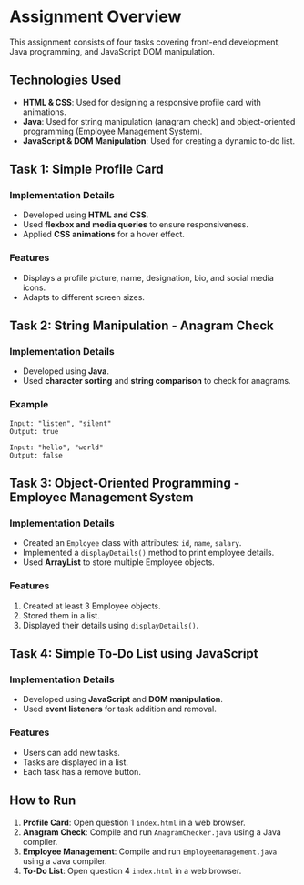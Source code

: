 # Assignment Overview

This assignment consists of four tasks covering front-end development, Java programming, and JavaScript DOM manipulation.

## Technologies Used

- **HTML & CSS**: Used for designing a responsive profile card with animations.
- **Java**: Used for string manipulation (anagram check) and object-oriented programming (Employee Management System).
- **JavaScript & DOM Manipulation**: Used for creating a dynamic to-do list.

## Task 1: Simple Profile Card

### Implementation Details
- Developed using **HTML and CSS**.
- Used **flexbox and media queries** to ensure responsiveness.
- Applied **CSS animations** for a hover effect.

### Features
- Displays a profile picture, name, designation, bio, and social media icons.
- Adapts to different screen sizes.

## Task 2: String Manipulation - Anagram Check

### Implementation Details
- Developed using **Java**.
- Used **character sorting** and **string comparison** to check for anagrams.

### Example
```
Input: "listen", "silent"
Output: true

Input: "hello", "world"
Output: false
```

## Task 3: Object-Oriented Programming - Employee Management System

### Implementation Details
- Created an `Employee` class with attributes: `id`, `name`, `salary`.
- Implemented a `displayDetails()` method to print employee details.
- Used **ArrayList** to store multiple Employee objects.

### Features
1. Created at least 3 Employee objects.
2. Stored them in a list.
3. Displayed their details using `displayDetails()`.

## Task 4: Simple To-Do List using JavaScript

### Implementation Details
- Developed using **JavaScript** and **DOM manipulation**.
- Used **event listeners** for task addition and removal.

### Features
- Users can add new tasks.
- Tasks are displayed in a list.
- Each task has a remove button.

## How to Run

1. **Profile Card**: Open question 1  `index.html` in a web browser.
2. **Anagram Check**: Compile and run `AnagramChecker.java` using a Java compiler.
3. **Employee Management**: Compile and run `EmployeeManagement.java` using a Java compiler.
4. **To-Do List**: Open question 4 `index.html` in a web browser.


